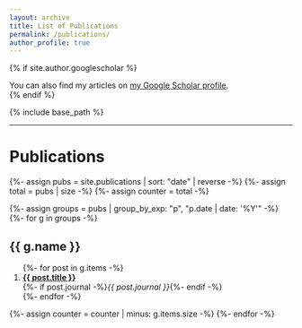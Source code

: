 ```yaml
---
layout: archive
title: List of Publications
permalink: /publications/
author_profile: true
---
```


{% if site.author.googlescholar %}
  <div class="wordwrap">You can also find my articles on <a href="{{site.author.googlescholar}}">my Google Scholar profile</a>.</div>
{% endif %}

{% include base_path %}

*****
<h1>Publications</h1>

{%- assign pubs = site.publications | sort: "date" | reverse -%}
{%- assign total = pubs | size -%}
{%- assign counter = total -%}

{%- assign groups = pubs | group_by_exp: "p", "p.date | date: '%Y'" -%}
{%- for g in groups -%}
  <h2>{{ g.name }}</h2>
  <ol reversed start="{{ counter }}">
    {%- for post in g.items -%}
      <li>
        <strong><a href="{{ post.url | relative_url }}">{{ post.title }}</a></strong><br>
        {%- if post.journal -%}<em>{{ post.journal }}</em>{%- endif -%}
      </li>
    {%- endfor -%}
  </ol>
  {%- assign counter = counter | minus: g.items.size -%}
{%- endfor -%}

